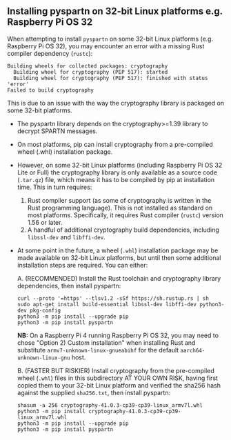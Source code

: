 ## Installing pyspartn on 32-bit Linux platforms e.g. Raspberry Pi OS 32

When attempting to install `pyspartn` on some 32-bit Linux platforms (e.g. Raspberry Pi OS 32), you may encounter an error with a missing Rust compiler dependency (`rustc`):

```
Building wheels for collected packages: cryptography
  Building wheel for cryptography (PEP 517): started
  Building wheel for cryptography (PEP 517): finished with status 'error'
Failed to build cryptography
```

This is due to an issue with the way the cryptography library is packaged on some 32-bit platforms.

- The pyspartn library depends on the cryptography>=1.39 library to decrypt SPARTN messages.
- On most platforms, pip can install cryptography from a pre-compiled wheel (.whl) installation package.
- However, on some 32-bit Linux platforms (including Raspberry Pi OS 32 Lite or Full) the cryptography library is only available as a source code (`.tar.gz`) file, which means it has to be compiled by pip at installation time. This in turn requires:
    1. Rust compiler support (as some of cryptography is written in the Rust programming language). This is not installed as standard on most platforms. Specifically, it requires Rust compiler (`rustc`) version 1.56 or later.
    1. A handful of additional cryptography build dependencies, including `libssl-dev` and `libffi-dev`.
- At some point in the future, a wheel (`.whl`) installation package may be made available on 32-bit Linux platforms, but until then some additional installation steps are required. You can either:

    A. (RECOMMENDED) Install the Rust toolchain and cryptography library dependencies, then install pyspartn:

    ```shell
    curl --proto '=https' --tlsv1.2 -sSf https://sh.rustup.rs | sh
    sudo apt-get install build-essential libssl-dev libffi-dev python3-dev pkg-config
    python3 -m pip install --upgrade pip
    python3 -m pip install pyspartn
    ```

    **NB:** On a Raspberry Pi 4 running Raspberry Pi OS 32, you may need to chose "Option 2) Custom installation" when installing Rust and substitute `armv7-unknown-linux-gnueabihf` for the default `aarch64-unknown-linux-gnu` host.

    B. (FASTER BUT RISKIER) Install cryptography from the pre-compiled wheel (`.whl`) files in this subdirectory AT YOUR OWN RISK, having first copied them to your 32-bit Linux platform and verified the sha256 hash against the supplied `sha256.txt`, then install pyspartn:

    ```shell
    shasum -a 256 cryptography-41.0.3-cp39-cp39-linux_armv7l.whl
    python3 -m pip install cryptography-41.0.3-cp39-cp39-linux_armv7l.whl
    python3 -m pip install --upgrade pip
    python3 -m pip install pyspartn
    ```

